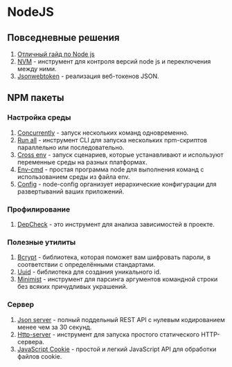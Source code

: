 # NodeJS

## Повседневные решения

1. [Отличный гайд по Node js](https://habr.com/ru/company/ruvds/blog/428576/)
2. [NVM](https://github.com/coreybutler/nvm-windows) - инструмент для контроля версий node js и переключения между ними.
3. [Jsonwebtoken](https://www.npmjs.com/package/jsonwebtoken) - реализация веб-токенов JSON.

## NPM пакеты

### Настройка среды

1. [Concurrently](https://www.npmjs.com/package/concurrently) - запуск нескольких команд одновременно.
2. [Run all](https://www.npmjs.com/package/npm-run-all) - инструмент CLI для запуска нескольких npm-скриптов параллельно или последовательно.
3. [Cross env](https://www.npmjs.com/package/cross-env) - запуск сценариев, которые устанавливают и используют переменные среды на разных платформах.
4. [Env-cmd](https://www.npmjs.com/package/env-cmd) - простая программа node для выполнения команд с использованием среды из файла env.
5. [Config](https://www.npmjs.com/package/config) - node-config организует иерархические конфигурации для развертываний ваших приложений.

### Профилирование

1. [DepCheck](https://www.npmjs.com/package/depcheck) - это инструмент для анализа зависимостей в проекте.

### Полезные утилиты

1. [Bcrypt](https://www.npmjs.com/package/bcrypt) - библиотека, которая поможет вам шифровать пароли, в соответствии с определёнными стандартами.
2. [Uuid](https://www.npmjs.com/package/uuid) - библиотека для создания уникального id.
3. [Minimist](https://www.npmjs.com/package/minimist) - инструмент для парсинга аргументов командной строки без всяких причудливых украшений.

### Сервер

1. [Json server](https://www.npmjs.com/package/json-server) - полный поддельный REST API с нулевым кодированием менее чем за 30 секунд.
2. [Http-server](https://www.npmjs.com/package/http-server) - инструмент для запуска простого статического HTTP-сервера.
3. [JavaScript Cookie](ttps://www.npmjs.com/package/js-cookie) - простой и легкий JavaScript API для обработки файлов cookie.
